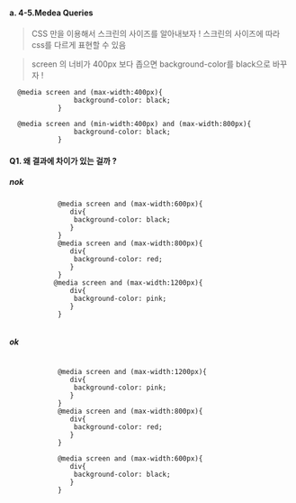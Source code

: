 #### a. 4-5.Medea Queries
> CSS 만을 이용해서 스크린의 사이즈를 알아내보자 !
> 스크린의 사이즈에 따라 css를 다르게 표현할 수 있음

> screen 의 너비가 400px 보다 좁으면 background-color를 black으로 바꾸자 ! 
```
  @media screen and (max-width:400px){
                background-color: black;
            }
```

```
  @media screen and (min-width:400px) and (max-width:800px){
                background-color: black;
            }
```

#### Q1. 왜 결과에 차이가 있는 걸까 ?  
##### nok
```
            @media screen and (max-width:600px){
               div{
                background-color: black;
               } 
            }
            @media screen and (max-width:800px){
               div{
                background-color: red;
               } 
            }
           @media screen and (max-width:1200px){
               div{
                background-color: pink;
               } 
            }
 
```
##### ok
```

            @media screen and (max-width:1200px){
               div{
                background-color: pink;
               } 
            }
            @media screen and (max-width:800px){
               div{
                background-color: red;
               } 
            }

            @media screen and (max-width:600px){
               div{
                background-color: black;
               } 
            }
```